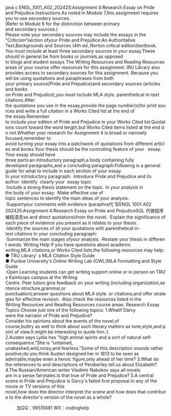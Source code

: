 java c
ENGL_1001_A02_202425:Assignment 4:Research Essay on Pride and Prejudice
Instructions 
As noted in Module 7,this assignment requires you to use secondary sources.(Refer to Module 6 for the distinction between primary and secondary sources.)
Please note your secondary sources may include the essays in the “Criticism”section ofyour Pride and Prejudice:An
Authoritative Text,Backgrounds and Sources (4th ed.,Norton critical edition)textbook. You must include at least three 
secondary sources in your essay.These should in general be from books or journals,as opposed to blogs and student essays
The Writing Resources and Reading Resources areas of your course offer resources for this assignment. IRU Library also provides access to secondary sources for this assignment.
Because you will be using quotations and paraphrases from both your primary source(Pride and Prejudice)and
secondary sources (articles and books on Pride and Prejudice),you must include MLA style. parenthetical in-text
citations.After the quotations you use in the essay,provide the page number(s)for print sources and write a full
citation in a Works Cited list at the end of the essay.Remember to include your edition of Pride and Prejudice in your Works Cited list.Quotations count toward the word length,but Works Cited items listed at the end do not.Whether your research for Assignment 4 is broad or narrowly focused,remember to avoid turning your essay into a patchwork of quotations from different articles and books.Your thesis should be the controlling feature of your   essay.
Your essay should have three parts:an introductory paragraph,a body containing fully developed paragraphs,and a concluding paragraph.Following is a general guide for what to include in each section of your essay.
In your introductory paragraph:
·Introduce Pride and Prejudice and its author 
·Identify  clearly your  essay topic
·Include a strong thesis statement on the topic. In your analysis in the body of your essay:
·Make effective use of topic sentences to identify the main ideas of your analysis.
·Supportyour comments with evidence (paraphra代 写ENGL 1001 A02 202425:Assignment 4:Research Essay on Pride and PrejudiceSQL
代做程序编程语言se and direct quotations)from the novel. ·Explain the significance of each piece of evidence you present as it relates to your thesis.
·Identify the sources of all your quotations with parenthetical in-text citations In your concluding paragraph:
·Summarize the main stages ofyour analysis. ·Restate your thesis in different words.
Writing Help 
If you have questions about academic writing,MLA citations,or Works Cited lists,the following resources may help:
● TRU Library' s MLA Citation Style Guide 
● Purdue University's Online Writing Lab (OWL)MLA Formatting and Style Guide 
·Open Learning students can get writing support online or in person on TRU′s Kamloops campus at the Writing Centre. Peer tutors give feedback on your writing (including organization,sentence structure,grammar,or punctuation);answer questions about MLA style. or citations;and offer strategies for effective revision.
·Also check the resources listed in the Writing Resources and Reading Resources course areas.
Research Essay Topics 
Choose just one of the following topics:
1.Whatif Darcy were the narrator of Pride and Prejudice?Consider his opinions about the events of the novel,of
course,buttry as well to think about such literary matters as tone,style,and point of view.It might be interesting to quote him.:)
2.Austen says Lydia has "high animal spirits and a sort of natural self-consequence."She is “untamed, 
unabashed,wild,noisy,and fearless."Some of this description sounds rather positive;do you think Austen designed her in 1813 to be seen as admirable,maybe even a heroic figure,only ahead of her time?
3.What do the references to and descriptions of Pemberley tell us about Elizabeth?
4.The Russian/American writer Vladimir Nabokov says all novels are in a sense fairytales.Is that true of Pride and
Prejudice? 
5.A central scene in Pride and Prejudice is Darcy's failed first proposal.In any of the movie or TV versions of this 
novel,how does the director interpret the scene and how does that contribute to the director's version of the novel as a whole?



         
加QQ：99515681  WX：codinghelp
